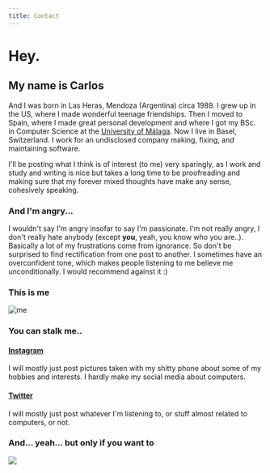```yaml
---
title: Contact
---
```


# Hey.

## My name is Carlos

And I was born in Las Heras, Mendoza (Argentina) circa 1989. I grew up in the US, where I made wonderful teenage friendships. Then I moved to Spain, where I made great personal development and where I got my BSc. in Computer Science at the [University of Málaga](http://www.uma.es/etsi-informatica/?set_language=en). Now I live in Basel, Switzerland. I work for an undisclosed company making, fixing, and maintaining software.

I'll be posting what I think is of interest (to me) very sparingly, as I work and study and writing is nice but takes a long time to be proofreading and making sure that my forever mixed thoughts have make any sense, cohesively speaking.

### And I'm angry... 

I wouldn't say I'm angry insofar to say I'm passionate. I'm not really angry, I don't really hate anybody (except **you**, yeah, you know who you are..). Basically a lot of my frustrations come from ignorance. So don't be surprised to find rectification from one post to another. I sometimes have an overconfident tone, which makes people listening to me believe me unconditionally. I would recommend against it :) 

### This is me

<img alt="me" src="//www.gravatar.com/avatar/a80c5ae5e57df52ee282acb103ba05ac?s=150&d=mm&r=g" />

### You can stalk me..

#### [Instagram](https://www.instagram.com/charlydagos) 

I will mostly just post pictures taken with my shitty phone about some of my hobbies and interests. I hardly make my social media about computers.

#### [Twitter](https://twitter.com/charlydagos)

I will mostly just post whatever I'm listening to, or stuff almost related to computers, or not.

### And... yeah... but only if you want to

<img src="//www.gravatar.com/a80c5ae5e57df52ee282acb103ba05ac.qr?s=200" />
